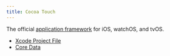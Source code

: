 ```yaml
---
title: Cocoa Touch
---
```

The official [application framework](Application-Frameworks) for iOS, watchOS, and tvOS.

* [Xcode Project File](Xcode-Project-File)
* [Core Data](Core-Data)